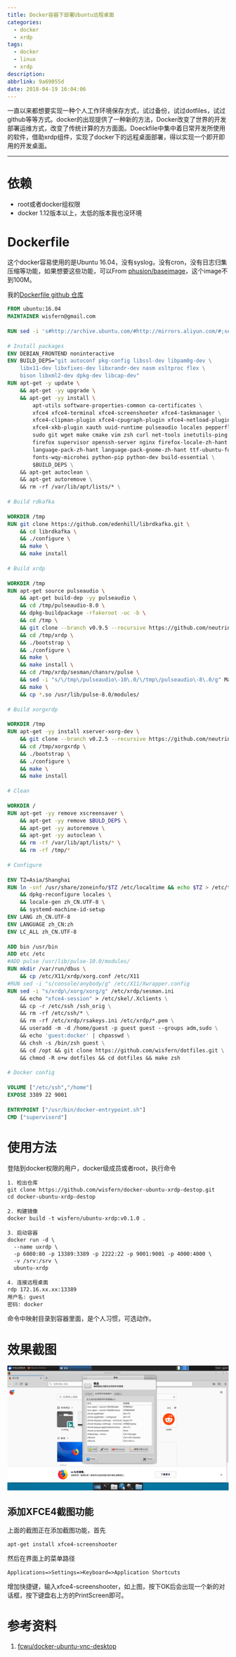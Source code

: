 ```yaml
---
title: Docker容器下部署Ubuntu远程桌面
categories:
  - docker
  - xrdp
tags:
  - docker
  - linux
  - xrdp
description: 
abbrlink: 9a69055d
date: 2018-04-19 16:04:06
---
```

一直以来都想要实现一种个人工作环境保存方式，试过备份，试过dotfiles，试过github等等方式。docker的出现提供了一种新的方法，Docker改变了世界的开发部署运维方式，改变了传统计算的方方面面。Doeckfile中集中着日常开发所使用的软件，借助xrdp组件，实现了docker下的远程桌面部署，得以实现一个即开即用的开发桌面。

<!-- more -->
* * *

# 依赖
 - root或者docker组权限
 - docker 1.12版本以上，太低的版本我也没环境



# Dockerfile

这个docker容易使用的是Ubuntu 16.04，没有syslog，没有cron，没有日志归集压缩等功能，如果想要这些功能，可以From [phusion/baseimage](https://github.com/phusion/baseimage-docker)，这个image不到100M。

我的[Dockerfile github 仓库](https://github.com/wisfern/docker-ubuntu-xrdp-destop.git)

```dockerfile
FROM ubuntu:16.04
MAINTAINER wisfern@gmail.com

RUN sed -i 's#http://archive.ubuntu.com/#http://mirrors.aliyun.com/#;s#http://security.ubuntu.com/#http://mirrors.aliyun.com/#;s/# deb-src/deb-src/g' /etc/apt/sources.list

# Install packages
ENV DEBIAN_FRONTEND noninteractive
ENV BUILD_DEPS="git autoconf pkg-config libssl-dev libpam0g-dev \
    libx11-dev libxfixes-dev libxrandr-dev nasm xsltproc flex \
    bison libxml2-dev dpkg-dev libcap-dev"
RUN apt-get -y update \
    && apt-get -yy upgrade \
    && apt-get -yy install \ 
        apt-utils software-properties-common ca-certificates \
        xfce4 xfce4-terminal xfce4-screenshooter xfce4-taskmanager \
        xfce4-clipman-plugin xfce4-cpugraph-plugin xfce4-netload-plugin \
        xfce4-xkb-plugin xauth uuid-runtime pulseaudio locales pepperflashplugin-nonfree \
        sudo git wget make cmake vim zsh curl net-tools inetutils-ping \
        firefox supervisor openssh-server nginx firefox-locale-zh-hant \
        language-pack-zh-hant language-pack-gnome-zh-hant ttf-ubuntu-font-family \
        fonts-wqy-microhei python-pip python-dev build-essential \
        $BUILD_DEPS \
    && apt-get autoclean \
    && apt-get autoremove \
    && rm -rf /var/lib/apt/lists/* \

# Build rdkafka

WORKDIR /tmp
RUN git clone https://github.com/edenhill/librdkafka.git \
    && cd librdkafka \
    && ./configure \
    && make \
    && make install 

# Build xrdp

WORKDIR /tmp
RUN apt-get source pulseaudio \
    && apt-get build-dep -yy pulseaudio \
    && cd /tmp/pulseaudio-8.0 \
    && dpkg-buildpackage -rfakeroot -uc -b \
    && cd /tmp \
    && git clone --branch v0.9.5 --recursive https://github.com/neutrinolabs/xrdp.git \
    && cd /tmp/xrdp \
    && ./bootstrap \
    && ./configure \
    && make \
    && make install \
    && cd /tmp/xrdp/sesman/chansrv/pulse \
    && sed -i "s/\/tmp\/pulseaudio\-10\.0/\/tmp\/pulseaudio\-8\.0/g" Makefile \
    && make \
    && cp *.so /usr/lib/pulse-8.0/modules/

# Build xorgxrdp

WORKDIR /tmp
RUN apt-get -yy install xserver-xorg-dev \
    && git clone --branch v0.2.5 --recursive https://github.com/neutrinolabs/xorgxrdp.git \
    && cd /tmp/xorgxrdp \
    && ./bootstrap \
    && ./configure \
    && make \
    && make install

# Clean 

WORKDIR /
RUN apt-get -yy remove xscreensaver \
    && apt-get -yy remove $BULD_DEPS \
    && apt-get -yy autoremove \
    && apt-get -yy autoclean \
    && rm -rf /var/lib/apt/lists/* \
    && rm -rf /tmp/*

# Configure

ENV TZ=Asia/Shanghai
RUN ln -snf /usr/share/zoneinfo/$TZ /etc/localtime && echo $TZ > /etc/timezone \
    && dpkg-reconfigure locales \
    && locale-gen zh_CN.UTF-8 \
    && systemd-machine-id-setup
ENV LANG zh_CN.UTF-8
ENV LANGUAGE zh_CN:zh
ENV LC_ALL zh_CN.UTF-8

ADD bin /usr/bin
ADD etc /etc
#ADD pulse /usr/lib/pulse-10.0/modules/
RUN mkdir /var/run/dbus \
    && cp /etc/X11/xrdp/xorg.conf /etc/X11
#RUN sed -i "s/console/anybody/g" /etc/X11/Xwrapper.config
RUN sed -i "s/xrdp\/xorg/xorg/g" /etc/xrdp/sesman.ini
    && echo "xfce4-session" > /etc/skel/.Xclients \
    && cp -r /etc/ssh /ssh_orig \
    && rm -rf /etc/ssh/* \
    && rm -rf /etc/xrdp/rsakeys.ini /etc/xrdp/*.pem \
    && useradd -m -d /home/guest -p guest guest --groups adm,sudo \
    && echo 'guest:docker' | chpasswd \
    && chsh -s /bin/zsh guest \
    && cd /opt && git clone https://github.com/wisfern/dotfiles.git \
    && chmod -R o+w dotfiles && cd dotfiles && make zsh

# Docker config

VOLUME ["/etc/ssh","/home"]
EXPOSE 3389 22 9001

ENTRYPOINT ["/usr/bin/docker-entrypoint.sh"]
CMD ["supervisord"]
```



# 使用方法

登陆到docker权限的用户，docker级成员或者root，执行命令

```shell
1. 检出仓库
git clone https://github.com/wisfern/docker-ubuntu-xrdp-destop.git
cd docker-ubuntu-xrdp-destop

2. 构建镜像
docker build -t wisfern/ubuntu-xrdp:v0.1.0 .

3. 启动容器
docker run -d \
  --name uxrdp \
  -p 6080:80 -p 13389:3389 -p 2222:22 -p 9001:9001 -p 4000:4000 \
  -v /srv:/srv \
  ubuntu-xrdp
  
4. 连接远程桌面
rdp 172.16.xx.xx:13389
用户名: guest
密码: docker
```

命令中映射目录到容器里面，是个人习惯，可选动作。



# 效果截图

![screenshot](docker-ubuntu-xrdp/screenshot.png)



## 添加XFCE4截图功能

上面的截图正在添加截图功能，首先

```shell
apt-get install xfce4-screenshooter
```

然后在界面上的菜单路径

```shell
Applications=>Settings=>Keyboard=>Application Shortcuts
```

增加快捷键，输入xfce4-screenshooter，如上图，按下OK后会出现一个新的对话框，按下键盘右上方的PrintScreen即可。



# 参考资料

1. [fcwu/docker-ubuntu-vnc-desktop](https://github.com/fcwu/docker-ubuntu-vnc-desktop)